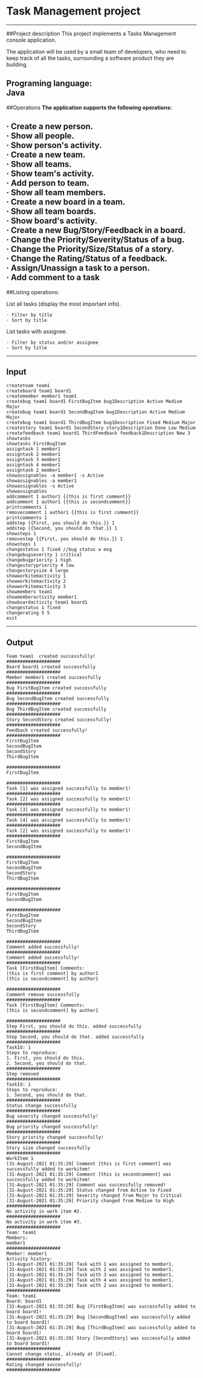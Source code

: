 # Task Management project

---

##Project description
This project implements a Tasks Management console application.

The application will be used by a small team of developers, who need to keep track of all the tasks, surrounding a software product they are building.

**Programing language:**   
**Java**
---
##Operations
**The application supports the following operations:**

· Create a new person.  
· Show all people.  
· Show person's activity.  
· Create a new team.  
· Show all teams.  
· Show team's activity.  
· Add person to team.  
· Show all team members.  
· Create a new board in a team.  
· Show all team boards.  
· Show board's activity.  
· Create a new Bug/Story/Feedback in a board.  
· Change the Priority/Severity/Status of a bug.  
· Change the Priority/Size/Status of a story.  
· Change the Rating/Status of a feedback.  
· Assign/Unassign a task to a person.  
· Add comment to a task
---
##Listing operations:

List all tasks (display the most important info).

    · Filter by title
    · Sort by title

List tasks with assignee.

    · Filter by status and/or assignee  
    · Sort by title

---
## Input
```
createteam team1
createboard team1 board1
createmember member1 team1
createbug team1 board1 FirstBugItem bug1Description Active Medium Major
createbug team1 board1 SecondBugItem bug1Description Active Medium Major
createbug team1 board1 ThirdBugItem bug1Description Fixed Medium Major
createstory team1 board1 SecondStory story1Description Done Low Medium
createfeedback team1 board1 ThirdFeedback feedback1Description New 3
showtasks
showtasks FirstBugItem
assigntask 1 member1
assigntask 2 member1
assigntask 3 member1
assigntask 4 member1
assigntask 2 member1
showassignables -a member1 -s Active
showassignables -a member1
showassignables -s Active
showassignables
addcomment 1 author1 {{this is first comment}}
addcomment 1 author1 {{this is secondcomment}}
printcomments 1
removecomment 1 author1 {{this is first comment}}
printcomments 1
addstep {{First, you should do this.}} 1
addstep {{Second, you should do that.}} 1
showsteps 1
removestep {{First, you should do this.}} 1
showsteps 1
changestatus 1 fixed //bug status w msg
changebugseverity 1 critical
changebugpriority 1 high
changestorypriority 4 low
changestorysize 4 large
showworkitemactivity 1
showworkitemactivity 2
showworkitemactivity 3
showmembers team1
showmemberactivity member1
showboardactivity team1 board1
changestatus 1 fixed
changerating 5 5
exit
```
---
## Output
```
Team team1  created successfully!
####################
Board board1 created successfully
####################
Member member1 created successfully
####################
Bug FirstBugItem created successfully
####################
Bug SecondBugItem created successfully
####################
Bug ThirdBugItem created successfully
####################
Story SecondStory created successfully!
####################
Feedback created successfully!
####################
FirstBugItem
SecondBugItem
SecondStory
ThirdBugItem

####################
FirstBugItem

####################
Task [1] was assigned successfully to member1!
####################
Task [2] was assigned successfully to member1!
####################
Task [3] was assigned successfully to member1!
####################
Task [4] was assigned successfully to member1!
####################
Task [2] was assigned successfully to member1!
####################
FirstBugItem
SecondBugItem

####################
FirstBugItem
SecondBugItem
SecondStory
ThirdBugItem

####################
FirstBugItem
SecondBugItem

####################
FirstBugItem
SecondBugItem
SecondStory
ThirdBugItem

####################
Comment added successfully!
####################
Comment added successfully!
####################
Task [FirstBugItem] Comments: 
[this is first comment] by author1
[this is secondcomment] by author1

####################
Comment remove successfully
####################
Task [FirstBugItem] Comments: 
[this is secondcomment] by author1

####################
Step First, you should do this. added successfully
####################
Step Second, you should do that. added successfully
####################
TaskId: 1
Steps to reproduce: 
1. First, you should do this.
2. Second, you should do that.
####################
Step removed
####################
TaskId: 1
Steps to reproduce: 
1. Second, you should do that.
####################
Status change successfully
####################
Bug severity changed successfully!
####################
Bug priority changed successfully!
####################
Story priority changed successfully!
####################
Story size changed successfully
####################
WorkItem 1
[31-August-2021 01:35:29] Comment [this is first comment] was successfully added to workitem!
[31-August-2021 01:35:29] Comment [this is secondcomment] was successfully added to workitem!
[31-August-2021 01:35:29] Comment was successfully removed!
[31-August-2021 01:35:29] Status changed from Active to Fixed
[31-August-2021 01:35:29] Severity changed from Major to Critical
[31-August-2021 01:35:29] Priority changed from Medium to High
####################
No activity in work item #2.
####################
No activity in work item #3.
####################
Team: team1
Members: 
member1
####################
Member: member1
Activity history:
[31-August-2021 01:35:29] Task with 1 was assigned to member1.
[31-August-2021 01:35:29] Task with 2 was assigned to member1.
[31-August-2021 01:35:29] Task with 3 was assigned to member1.
[31-August-2021 01:35:29] Task with 4 was assigned to member1.
[31-August-2021 01:35:29] Task with 2 was assigned to member1.
####################
Team: team1
Board: board1
[31-August-2021 01:35:29] Bug [FirstBugItem] was successfully added to board board1!
[31-August-2021 01:35:29] Bug [SecondBugItem] was successfully added to board board1!
[31-August-2021 01:35:29] Bug [ThirdBugItem] was successfully added to board board1!
[31-August-2021 01:35:29] Story [SecondStory] was successfully added to board board1!
####################
Cannot change status, already at [Fixed].
####################
Rating changed successfully!
####################
```
